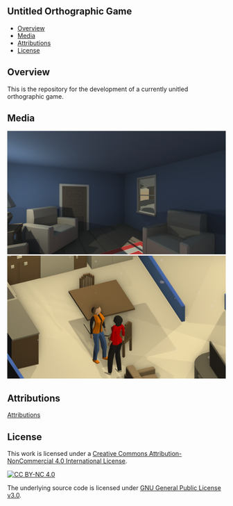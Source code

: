 ## Untitled Orthographic Game

- [Overview](#overview)
- [Media](#media)
- [Attributions](#attributions)
- [License](#license)

<a name="overview"/></a>
## Overview
This is the repository for the development of a currently unitled orthographic game.

<a name="media"/></a>
## Media
![Concept Image](Documentation/images/banner.png)
![Concept Image 3](Documentation/images/banner-2.png)
  
<a name="attributions"></a>
## Attributions
[Attributions](NOTICE.md)

<a name="license"></a>
## License
This work is licensed under a [Creative Commons Attribution-NonCommercial 4.0 International License][cc-by-nc].

[![CC BY-NC 4.0][cc-by-nc-image]][cc-by-nc]

[cc-by-nc]: http://creativecommons.org/licenses/by-nc/4.0/
[cc-by-nc-image]: https://licensebuttons.net/l/by-nc/4.0/88x31.png
[cc-by-nc-shield]: https://img.shields.io/badge/License-CC%20BY--NC%204.0-lightgrey.svg

The underlying source code is licensed under [GNU General Public License v3.0](LICENSE.md).
